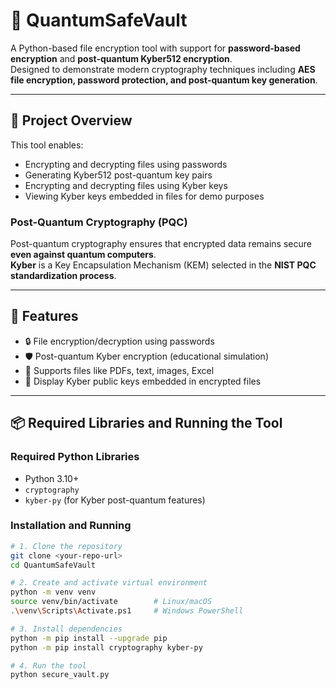 # 🔐 QuantumSafeVault

A Python-based file encryption tool with support for **password-based encryption** and **post-quantum Kyber512 encryption**.  
Designed to demonstrate modern cryptography techniques including **AES file encryption, password protection, and post-quantum key generation**.

---

## 🧩 Project Overview

This tool enables:

- Encrypting and decrypting files using passwords  
- Generating Kyber512 post-quantum key pairs  
- Encrypting and decrypting files using Kyber keys  
- Viewing Kyber keys embedded in files for demo purposes  

### Post-Quantum Cryptography (PQC)

Post-quantum cryptography ensures that encrypted data remains secure **even against quantum computers**.  
**Kyber** is a Key Encapsulation Mechanism (KEM) selected in the **NIST PQC standardization process**.

---

## 🚀 Features

- 🔒 File encryption/decryption using passwords  
- 🛡️ Post-quantum Kyber encryption (educational simulation)  
- 📂 Supports files like PDFs, text, images, Excel  
- 📝 Display Kyber public keys embedded in encrypted files  

---

## 📦 Required Libraries and Running the Tool

### Required Python Libraries

- Python 3.10+  
- `cryptography`  
- `kyber-py` (for Kyber post-quantum features)  

### Installation and Running

```bash
# 1. Clone the repository
git clone <your-repo-url>
cd QuantumSafeVault

# 2. Create and activate virtual environment
python -m venv venv
source venv/bin/activate        # Linux/macOS
.\venv\Scripts\Activate.ps1     # Windows PowerShell

# 3. Install dependencies
python -m pip install --upgrade pip
python -m pip install cryptography kyber-py

# 4. Run the tool
python secure_vault.py




